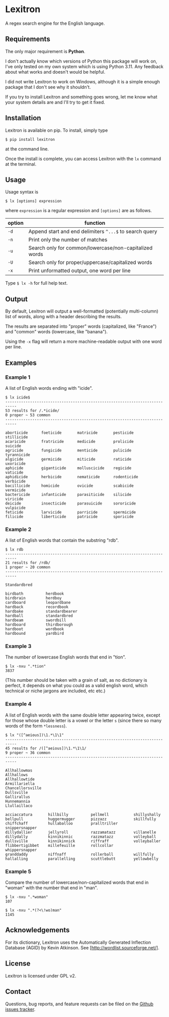 Lexitron
==============================================================================

A regex search engine for the English language.


Requirements
------------------------------------------------------------------------------
The only major requirement is **Python**.

I don't actually know which versions of Python this package will work on, I've
only tested on my own system which is using Python 3.11. Any feedback about
what works and doesn't would be helpful.

I did not write Lexitron to work on Windows, although it is a simple enough
package that I don't see why it shouldn't.

If you try to install Lexitron and something goes wrong, let me know what your
system details are and I'll try to get it fixed.


Installation
------------------------------------------------------------------------------
Lexitron is available on pip. To install, simply type
```
$ pip install lexitron
```
at the command line.

Once the install is complete, you can access Lexitron with the `lx` command at
the terminal.


Usage
------------------------------------------------------------------------------
Usage syntax is

```
$ lx [options] expression
```

where `expression` is a regular expression and `[options]` are as follows.

 option | function
--------|-------------------------------------------------
  `-d`  | Append start and end delimiters `^...$` to search query
  `-n`  | Print only the number of matches
  `-u`  | Search only for common/lowercase/non-capitalized words
  `-U`  | Search only for proper/uppercase/capitalized words
  `-x`  | Print unformatted output, one word per line

Type `$ lx -h` for full help text.


Output
------------------------------------------------------------------------------
By default, Lexitron will output a well-formatted (potentially multi-column)
list of words, along with a header describing the results.

The results are separated into "proper" words (capitalized, like "France")
and "common" words (lowercase, like "banana").

Using the `-x` flag will return a more machine-readable output with one word
per line.


Examples
------------------------------------------------------------------------------

### Example 1
A list of English words ending with "icide".
```
$ lx icide$
---------------------------------------------------------------------------
53 results for /.*icide/
0 proper ~ 53 common
---------------------------------------------------------------------------

aborticide      foeticide       matricide       pesticide       stillicide
acaricide       fratricide      medicide        prolicide       suicide
agricide        fungicide       menticide       pulicide        tyrannicide
algicide        germicide       miticide        raticide        uxoricide
aphicide        giganticide     molluscicide    regicide        vaticide
aphidicide      herbicide       nematicide      rodenticide     verbicide
bacillicide     homicide        ovicide         scabicide       vermicide
bactericide     infanticide     parasiticide    silicide        viricide
deicide         insecticide     parasuicide     sororicide      vulpicide
feticide        larvicide       parricide       spermicide
filicide        liberticide     patricide       sporicide
```

### Example 2
A list of English words that contain the substring "rdb".
```
$ lx rdb
---------------------------------------------------------------------------
21 results for /rdb/
1 proper ~ 20 common
---------------------------------------------------------------------------

Standardbred

birdbath          herdbook
birdbrain         herdboy
cardboard         leopardbane
hardback          recordbook
hardbake          standardbearer
hardball          standardbred
hardbeam          swordbill
hardboard         thirdborough
hardboot          wordbook
hardbound         yardbird
```

### Example 3
The number of lowercase English words that end in "tion".
```
$ lx -nxu ".*tion"
3837
```
(This number should be taken with a grain of salt, as no dictionary
is perfect, it depends on what you could as a valid english word,
which technical or niche jargons are included, etc etc.)


### Example 4
A list of English words with the same double letter appearing twice, except
for those whose double letter is a vowel or the letter `s` (since there so
many words of the form `*lessness`).
```
$ lx "([^aeious])\1.*\1\1"
---------------------------------------------------------------------------
45 results for /([^aeious])\1.*\1\1/
9 proper ~ 36 common
---------------------------------------------------------------------------

Allhallowmas
Allhallows
Allhallowtide
Armillariella
Chancellorsville
Dullsville
Gallirallus
Hunnemannia
Llullaillaco

acciaccatura       hillbilly          pellmell           shillyshally
bellpull           huggermugger       pizzazz            skillfully
chiffchaff         hullaballoo        pralltriller       snippersnapper
dillydallier       jellyroll          razzamatazz        villanelle
dillydally         kinnikinnic        razzmatazz         volleyball
dullsville         kinnikinnick       riffraff           volleyballer
flibbertigibbet    millefeuille       rollcollar         whippersnapper
granddaddy         niffnaff           rollerball         willfully
hallalling         parallelling       scuttlebutt        yellowbelly
```

### Example 5
Compare the number of lowercase/non-capitalized words that end in "woman"
with the number that end in "man".
```
$ lx -nxu ".*woman"
107
```
```
$ lx -nxu ".*(?<\!wo)man"
1145
```


Acknowledgements
------------------------------------------------------------------------------
For its dictionary, Lexitron uses the Automatically Generated
Inflection Database (AGID) by Kevin Atkinson. See
[http://wordlist.sourceforge.net/].


License
------------------------------------------------------------------------------
Lexitron is licensed under GPL v2.


Contact
------------------------------------------------------------------------------
Questions, bug reports, and feature requests can be filed on the [Github
issues tracker](//github.com/hrothgar/lexitron/issues).
